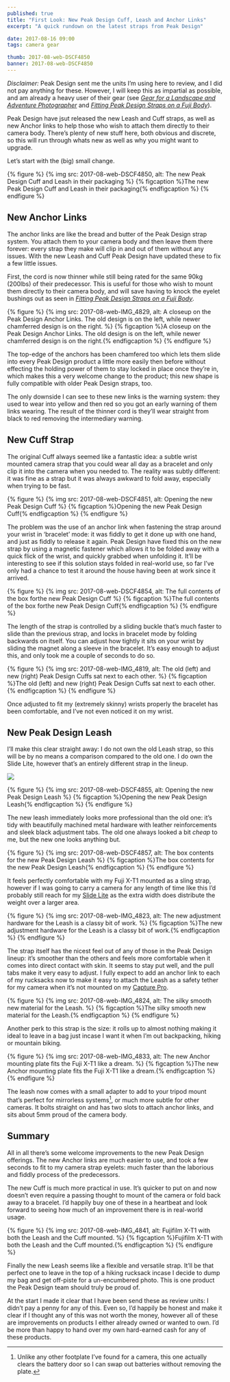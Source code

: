 ```yaml
---
published: true
title: "First Look: New Peak Design Cuff, Leash and Anchor Links"
excerpt: "A quick rundown on the latest straps from Peak Design"

date: 2017-08-16 09:00
tags: camera gear

thumb: 2017-08-web-DSCF4850
banner: 2017-08-web-DSCF4850
---
```


_Disclaimer:_ Peak Design sent me the units I’m using here to review, and I did not pay anything for these. However, I will keep this as impartial as possible, and am already a heavy user of their gear (see _[Gear for a Landscape and Adventure Photographer](/notebook/2016/02/gear)_ and _[Fitting Peak Design Straps on a Fuji Body](/notebook/2017/07/peak-design-straps-on-fuji)_). 

Peak Design have jsut released the new Leash and Cuff straps, as well as new Anchor links to help those who wish to attach them directly to their camera body. There’s plenty of new stuff here, both obvious and discrete, so this will run through whats new as well as why you might want to upgrade. 

Let’s start with the (big) small change. 

{% figure %}
  {% img src: 2017-08-web-DSCF4850, alt: The new Peak Design Cuff and Leash in their packaging %}
  {% figcaption %}The new Peak Design Cuff and Leash in their packaging{% endfigcaption %}
{% endfigure %}

## New Anchor Links

The anchor links are like the bread and butter of the Peak Design strap system. You attach them to your camera body and then leave them there forever: every strap they make will clip in and out of them without any issues. With the new Leash and Cuff Peak Design have updated these to fix a few little issues. 

First, the cord is now thinner while still being rated for the same 90kg (200lbs) of their predecessor. This is useful for those who wish to mount them directly to their camera body, and will save having to knock the eyelet bushings out as seen in _[Fitting Peak Design Straps on a Fuji Body](/notebook/2017/07/peak-design-straps-on-fuji)_. 

{% figure %}
  {% img src: 2017-08-web-IMG_4829, alt: A closeup on the Peak Design Anchor Links. The old design is on the left, while newer chamferred design is on the right. %}
  {% figcaption %}A closeup on the Peak Design Anchor Links. The old design is on the left, while newer chamferred design is on the right.{% endfigcaption %}
{% endfigure %}

The top-edge of the anchors has been chamfered too which lets them slide into every Peak Design product a little more easily then before without effecting the holding power of them to stay locked in place once they’re in, which makes this a very welcome change to the product; this new shape is fully compatible with older Peak Design straps, too. 

The only downside I can see to these new links is the warning system: they used to wear into yellow and then red so you got an early warning of them links wearing. The result of the thinner cord is they’ll wear straight from black to red removing the intermediary warning. 

## New Cuff Strap

The original Cuff always seemed like a fantastic idea: a subtle wrist mounted camera strap that you could wear all day as a bracelet and only clip it into the camera when you needed to. The reality was subtly different: it was fine as a strap but it was always awkward to fold away, especially when trying to be fast. 

{% figure %}
  {% img src: 2017-08-web-DSCF4851, alt: Opening the new Peak Design Cuff %}
  {% figcaption %}Opening the new Peak Design Cuff{% endfigcaption %}
{% endfigure %}

The problem was the use of an anchor link when fastening the strap around your wrist in ‘bracelet’ mode: it was fiddly to get it done up with one hand, and just as fiddly to release it again. Peak Design have fixed this on the new strap by using a magnetic fastener which allows it to be folded away with a quick flick of the wrist, and quickly grabbed when unfolding it. It’ll be interesting to see if this solution stays folded in real-world use, so far I’ve only had a chance to test it around the house having been at work since it arrived. 

{% figure %}
  {% img src: 2017-08-web-DSCF4854, alt: The full contents of the box forthe new Peak Design Cuff %}
  {% figcaption %}The full contents of the box forthe new Peak Design Cuff{% endfigcaption %}
{% endfigure %}

The length of the strap is controlled by a sliding buckle that’s much faster to slide than the previous strap, and locks in bracelet mode by folding backwards on itself. You can adjust how tightly it sits on your wrist by sliding the magnet along a sleeve in the bracelet. It’s easy enough to adjust this, and only took me a couple of seconds to do so. 

{% figure %}
  {% img src: 2017-08-web-IMG_4819, alt: The old (left) and new (right) Peak Design Cuffs sat next to each other. %}
  {% figcaption %}The old (left) and new (right) Peak Design Cuffs sat next to each other.{% endfigcaption %}
{% endfigure %}

Once adjusted to fit my (extremely skinny) wrists properly the bracelet has been comfortable, and I’ve not even noticed it on my wrist. 

## New Peak Design Leash

I’ll make this clear straight away: I do not own the old Leash strap, so this will be by no means a comparison compared to the old one. I do own the Slide Lite, however that’s an entirely different strap in the lineup. 

![](2017-08-web-DSCF4855.jpg)

{% figure %}
  {% img src: 2017-08-web-DSCF4855, alt: Opening the new Peak Design Leash %}
  {% figcaption %}Opening the new Peak Design Leash{% endfigcaption %}
{% endfigure %}

The new leash immediately looks more professional than the old one: it’s tidy with beautifully machined metal hardware with leather reinforcements and sleek black adjustment tabs. The old one always looked a bit _cheap_ to me, but the new one looks anything but. 

{% figure %}
  {% img src: 2017-08-web-DSCF4857, alt: The box contents for the new Peak Design Leash %}
  {% figcaption %}The box contents for the new Peak Design Leash{% endfigcaption %}
{% endfigure %}

It feels perfectly comfortable with my Fuji X-T1 mounted as a sling strap, however if I was going to carry a camera for any length of time like this I’d probably still reach for my [Slide Lite](https://www.peakdesign.com/product/straps/slidelite "Peak Design Slide Lite Strap") as the extra width does distribute the weight over a larger area.

{% figure %}
  {% img src: 2017-08-web-IMG_4823, alt: The new adjustment hardware for the Leash is a classy bit of work. %}
  {% figcaption %}The new adjustment hardware for the Leash is a classy bit of work.{% endfigcaption %}
{% endfigure %}

The strap itself has the nicest feel out of any of those in the Peak Design lineup: it’s smoother than the others and feels more comfortable when it comes into direct contact with skin. It seems to stay put well, and the pull tabs make it very easy to adjust. I fully expect to add an anchor link to each of my rucksacks now to make it easy to attach the Leash as a safety tether for my camera when it’s not mounted on my [Capture Pro](https://www.peakdesign.com/product/clips/capturepro/ "Peak Design Capture Pro Clip"). 

{% figure %}
  {% img src: 2017-08-web-IMG_4824, alt: The silky smooth new material for the Leash. %}
  {% figcaption %}The silky smooth new material for the Leash.{% endfigcaption %}
{% endfigure %}

Another perk to this strap is the size: it rolls up to almost nothing making it ideal to leave in a bag just incase I want it when I’m out backpacking, hiking or mountain biking. 

{% figure %}
  {% img src: 2017-08-web-IMG_4833, alt: The new Anchor mounting plate fits the Fuji X-T1 like a dream. %}
  {% figcaption %}The new Anchor mounting plate fits the Fuji X-T1 like a dream.{% endfigcaption %}
{% endfigure %}

The leash now comes with a small adapter to add to your tripod mount that’s perfect for mirrorless systems[^1], or much more subtle for other cameras. It bolts straight on and has two slots to attach anchor links, and sits about 5mm proud of the camera body. 

## Summary 

All in all there’s some welcome improvements to the new Peak Design offerings. The new Anchor links are much easier to use, and took a few seconds to fit to my camera strap eyelets: much faster than the laborious and fiddly process of the predecessors. 

The new Cuff is much more practical in use. It’s quicker to put on and now doesn’t even require a passing thought to mount of the camera or fold back away to a bracelet. I’d happily buy one of these in a heartbeat and look forward to seeing how much of an improvement there is in real-world usage. 

{% figure %}
  {% img src: 2017-08-web-IMG_4841, alt: Fujifilm X-T1 with both the Leash and the Cuff mounted. %}
  {% figcaption %}Fujifilm X-T1 with both the Leash and the Cuff mounted.{% endfigcaption %}
{% endfigure %}

Finally the new Leash seems like a flexible and versatile strap. It’ll be that perfect one to leave in the top of a hiking rucksack incase I decide to dump my bag and get off-piste for a un-encumbered photo. This is one product the Peak Design team should truly be proud of. 

At the start I made it clear that I have been send these as review units: I didn’t pay a penny for any of this. Even so, I’d happily be honest and make it clear if I thought any of this was not worth the money, however all of these are improvements on products I either already owned or wanted to own. I’d be more than happy to hand over my own hard-earned cash for any of these products. 

[^1]:	Unlike any other footplate I’ve found for a camera, this one actually clears the battery door so I can swap out batteries without removing the plate. 